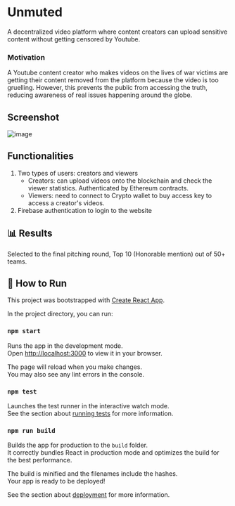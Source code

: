 # Unmuted
A decentralized video platform where content creators can upload sensitive content without getting censored by Youtube.
### Motivation
A Youtube content creator who makes videos on the lives of war victims are getting their content removed from the platform because the video is too gruelling. However, this prevents the public from accessing the truth, reducing awareness of real issues happening around the globe.

## Screenshot
![image](https://github.com/user-attachments/assets/0983519d-f9fb-4d9b-bc65-d1e0b0870ece)

## Functionalities
1. Two types of users: creators and viewers
   - Creators: can upload videos onto the blockchain and check the viewer statistics. Authenticated by Ethereum contracts.
   - Viewers: need to connect to Crypto wallet to buy access key to access a creator's videos.
2. Firebase authentication to login to the website

## 📊 Results
Selected to the final pitching round, Top 10 (Honorable mention) out of 50+ teams.

## 🔨 How to Run

This project was bootstrapped with [Create React App](https://github.com/facebook/create-react-app).

In the project directory, you can run:

### `npm start`

Runs the app in the development mode.\
Open [http://localhost:3000](http://localhost:3000) to view it in your browser.

The page will reload when you make changes.\
You may also see any lint errors in the console.

### `npm test`

Launches the test runner in the interactive watch mode.\
See the section about [running tests](https://facebook.github.io/create-react-app/docs/running-tests) for more information.

### `npm run build`

Builds the app for production to the `build` folder.\
It correctly bundles React in production mode and optimizes the build for the best performance.

The build is minified and the filenames include the hashes.\
Your app is ready to be deployed!

See the section about [deployment](https://facebook.github.io/create-react-app/docs/deployment) for more information.

